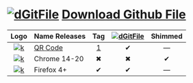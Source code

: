 [![dGitFile][dgf-sv]][dgf] [Download Github File]
=================================
|Logo             | Name Releases     | Tag |[![dGitFile][dgf-sv]][dgf]| Shimmed |
|:---------------:|-------------------|:---:|:------------------------:|:-------:|
|[![k][j]][r-i]   | [QR Code]         | [1] | ✔                       | —       |
|[![k][j]][r-i]   | Chrome 14-20      | ✖   | ✖                       | ✔      |
|[![k][j]][r-i]   | Firefox 4+        | ✔   | ✔                       | —       |



[dgf]:     https://github.com/samuelbetio/dGitFile#dgitfile-download-github-file
[dgf-sv]:  https://github.com/samuelbetio/dGitFile/blob/v1.0.01-Hawcons/SVG/Filetypes/Blue/Filled/icon-124-document-file-zip.svg
[r-i]:     https://github.com/samuelbetio/dGitFile/releases
[j]:       https://github.com/samuelbetio/dGitFile/blob/v1.0.01-Hawcons/SVG/Filetypes/Blue/Filled/icon-29-file-doc.svg

[dGitFile]: https://github.com/topics/dgitfile
[Download Github File]: https://github.com/samuelbetio/dGitFile/blob/master/README.md#dgitfile-download-github-file
[QR Code]: https://github.com/samuelbetio/dGitFile/tree/v7.3.13#qrcodejs
[1]: https://github.com/samuelbetio/dGitFile/releases/tag/v7.3.13
